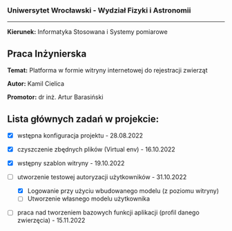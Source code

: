 ### Uniwersytet Wrocławski - Wydział Fizyki i Astronomii
***
**Kierunek:** Informatyka Stosowana i Systemy pomiarowe</br>
## Praca Inżynierska
**Temat:** Platforma w formie witryny internetowej do rejestracji zwierząt</br>

**Autor:** Kamil Cielica</br>

**Promotor:** dr inż. Artur Barasiński

## Lista głównych zadań w projekcie:
- [x] wstępna konfiguracja projektu - 28.08.2022
- [x] czyszczenie zbędnych plików (Virtual env) - 16.10.2022
- [x] wstępny szablon witryny - 19.10.2022
- [ ] utworzenie testowej autoryzacji użytkowników - 31.10.2022
    - [x] Logowanie przy użyciu wbudowanego modelu (z poziomu witryny)
    - [ ] Utworzenie własnego modelu użytkownika 
- [ ] praca nad tworzeniem bazowych funkcji aplikacji (profil danego zwierzęcia) - 15.11.2022

